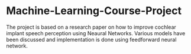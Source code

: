 # Machine-Learning-Course-Project
The project is based on a research paper on how to improve cochlear implant speech perception using Neaural Networks.
Various models have been discussed and implementation is done using feedforward neural network.

